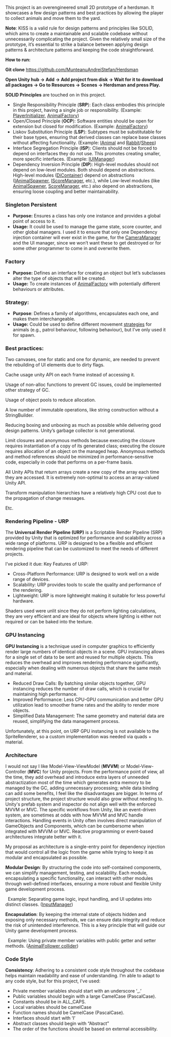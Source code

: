 This project is an overengineered small 2D prototype of a herdsman. It showcases a few design patterns and best practices by allowing the player to collect animals and move them to the yard.

**Note**: KISS is a valid rule for design patterns and principles like SOLID, which aims to create a maintainable and scalable codebase without unnecessarily complicating the project. Given the relatively small size of the prototype, it’s essential to strike a balance between applying design patterns & architecture patterns and keeping the code straightforward.

**How to run:**

**Git clone** <https://github.com/MunteanuAndreiStefan/Herdsman>

**Open Unity hub -> Add -> Add project from disk -> Wait for it to download all packages -> Go to Resources -> Scenes -> Herdsman and press Play.**

**SOLID Principles** are touched on in this project.

- Single Responsibility Principle (**SRP**): Each class embodies this principle in this project, having a single job or responsibility. (Example: [PlayerInitializer](https://github.com/MunteanuAndreiStefan/Herdsman/blob/main/Herdsman/Assets/Scripts/GameCore/Player/PlayerInitializer.cs), [AnimalFactory](https://github.com/MunteanuAndreiStefan/Herdsman/blob/main/Herdsman/Assets/Scripts/GameCore/NPCs/Animals/AnimalFactory.cs))
- Open/Closed Principle (**OCP**): Software entities should be open for extension but closed for modification. (Example: [AnimalFactory](https://github.com/MunteanuAndreiStefan/Herdsman/blob/main/Herdsman/Assets/Scripts/GameCore/NPCs/Animals/AnimalFactory.cs))
- Liskov Substitution Principle (**LSP**): Subtypes must be substitutable for their base types, ensuring that derived classes can replace base classes without affecting functionality. (Example: [IAnimal](https://github.com/MunteanuAndreiStefan/Herdsman/blob/main/Herdsman/Assets/Scripts/GameCore/Interfaces/IAnimal.cs) and [Rabbit](https://github.com/MunteanuAndreiStefan/Herdsman/blob/main/Herdsman/Assets/Scripts/GameCore/NPCs/Animals/Rabbit.cs)/[Sheep](https://github.com/MunteanuAndreiStefan/Herdsman/blob/main/Herdsman/Assets/Scripts/GameCore/NPCs/Animals/Sheep.cs))
- Interface Segregation Principle (**ISP**): Clients should not be forced to depend on interfaces they do not use. This promotes creating smaller, more specific interfaces. (Example: [IUIManager](https://github.com/MunteanuAndreiStefan/Herdsman/blob/main/Herdsman/Assets/Scripts/GameUI/Interfaces/IUIManager.cs))
- Dependency Inversion Principle (**DIP**): High-level modules should not depend on low-level modules. Both should depend on abstractions. High-level modules ([DiContainer](https://github.com/MunteanuAndreiStefan/Herdsman/blob/main/Herdsman/Assets/Scripts/GameCore/DiContainer.cs)) depend on abstractions ([IAnimalSpawner](https://github.com/MunteanuAndreiStefan/Herdsman/blob/main/Herdsman/Assets/Scripts/GameCore/NPCs/Interfaces/IAnimalSpawner.cs), [IScoreManager](https://github.com/MunteanuAndreiStefan/Herdsman/blob/main/Herdsman/Assets/Scripts/GameUI/Interfaces/IScoreManager.cs), etc.), while Low-level modules (like [AnimalSpawner](https://github.com/MunteanuAndreiStefan/Herdsman/blob/main/Herdsman/Assets/Scripts/GameCore/NPCs/Animals/AnimalSpawner.cs), [ScoreManager](https://github.com/MunteanuAndreiStefan/Herdsman/blob/main/Herdsman/Assets/Scripts/GameUI/ScoreManager.cs), etc.) also depend on abstractions, ensuring loose coupling and better maintainability.

### **Singleton Persistent**

- **Purpose:** Ensures a class has only one instance and provides a global point of access to it.
- **Usage:** It could be used to manage the game state, score counter, and other global managers. I used it to ensure that only one Dependency injection container will ever exist in the game, for the [CameraManager](https://github.com/MunteanuAndreiStefan/Herdsman/blob/main/Herdsman/Assets/Scripts/GameCamera/CameraManager.cs) and the UI manager, since we won’t want these to get destroyed or for some other programmer to come in and overwrite them.

### **Factory**

- **Purpose:** Defines an interface for creating an object but let’s subclasses alter the type of objects that will be created.
- **Usage:** To create instances of [AnimalFactory](https://github.com/MunteanuAndreiStefan/Herdsman/blob/main/Herdsman/Assets/Scripts/GameCore/NPCs/Animals/AnimalFactory.cs) with potentially different behaviours or attributes.

### **Strategy:**

- **Purpose**: Defines a family of algorithms, encapsulates each one, and makes them interchangeable.
- **Usage:** Could be used to define different movement [strategies](https://github.com/MunteanuAndreiStefan/Herdsman/blob/main/Herdsman/Assets/Scripts/GameCore/NPCs/Spawn/SpawnStrategies/RandomSpawnStrategy.cs) for animals (e.g., patrol behaviour, following behaviour), but I’ve only used it for spawn.

### **Best practices:**

Two canvases, one for static and one for dynamic, are needed to prevent the rebuilding of UI elements due to dirty flags.

Cache usage unity API on each frame instead of accessing it.

Usage of non-alloc functions to prevent GC issues, could be implemented other strategy of GC.

Usage of object pools to reduce allocation.

A low number of immutable operations, like string construction without a StringBuilder.

Reducing boxing and unboxing as much as possible while delivering good design patterns. Unity’s garbage collector is not generational.

Limit closures and anonymous methods because executing the closure requires instantiation of a copy of its generated class; executing the closure requires allocation of an object on the managed heap. Anonymous methods and method references should be minimized in performance-sensitive code, especially in code that performs on a per-frame basis.

All Unity APIs that return arrays create a new copy of the array each time they are accessed. It is extremely non-optimal to access an array-valued Unity API.

Transform manipulation hierarchies have a relatively high CPU cost due to the propagation of change messages.

Etc.

### Rendering Pipeline - URP

The **Universal Render Pipeline (URP)** is a Scriptable Render Pipeline (SRP) provided by Unity that is optimized for performance and scalability across a wide range of platforms. URP is designed to be a flexible and efficient rendering pipeline that can be customized to meet the needs of different projects.

I’ve picked it due: Key Features of URP:

- Cross-Platform Performance: URP is designed to work well on a wide range of devices.
- Scalability: URP provides tools to scale the quality and performance of the rendering.
- Lightweight: URP is more lightweight making it suitable for less powerful hardware.

Shaders used were unlit since they do not perform lighting calculations, they are very efficient and are ideal for objects where lighting is either not required or can be baked into the texture.

### GPU Instancing

**GPU Instancing** is a technique used in computer graphics to efficiently render large numbers of identical objects in a scene. GPU instancing allows for a single set of data to be sent and reused for multiple objects. This reduces the overhead and improves rendering performance significantly, especially when dealing with numerous objects that share the same mesh and material.

- Reduced Draw Calls: By batching similar objects together, GPU instancing reduces the number of draw calls, which is crucial for maintaining high performance.
- Improved Performance: Less CPU-GPU communication and better GPU utilization lead to smoother frame rates and the ability to render more objects.
- Simplified Data Management: The same geometry and material data are reused, simplifying the data management process.

Unfortunately, at this point, on URP GPU instancing is not available to the SpriteRenderer, so a custom implementation was needed via quads + material.

### **Architecture**

I would not say I like Model-View-ViewModel (**MVVM**) or Model-View-Controller (**MVC**) for Unity projects. From the performance point of view, all the time, they add overhead and introduce extra layers of unneeded abstractization most of the time which generates extra memory to be managed by the GC, adding unnecessary processing; while data binding can add some benefits, I feel like the disadvantages are bigger. In terms of project structure, the project structure would also grow without needing to. Unity's prefab system and inspector do not align well with the enforced MVVM or MVC. The specific workflows from Unity, like an event-driven system, are sometimes at odds with how MVVM and MVC handle interactions. Handling events in Unity often involves direct manipulation of GameObjects and Components, which can be cumbersome when integrated with MVVM or MVC. Reactive programming or event-based architectures integrate better with it.

My proposal as architecture is a single-entry point for dependency injection that would control all the logic from the game while trying to keep it as modular and encapsulated as possible.

**Modular Design**: By structuring the code into self-contained components, we can simplify management, testing, and scalability. Each module, encapsulating a specific functionality, can interact with other modules through well-defined interfaces, ensuring a more robust and flexible Unity game development process.

&nbsp;   Example: Separating game logic, input handling, and UI updates into distinct classes. ([InputManager](https://github.com/MunteanuAndreiStefan/Herdsman/blob/main/Herdsman/Assets/Scripts/GameInput/InputManager.cs"%20\t%20"_blank))

**Encapsulation**: By keeping the internal state of objects hidden and exposing only necessary methods, we can ensure data integrity and reduce the risk of unintended interference. This is a key principle that will guide our Unity game development process.

&nbsp;   Example: Using private member variables with public getter and setter methods. ([AnimalFollower collider](https://github.com/MunteanuAndreiStefan/Herdsman/blob/main/Herdsman/Assets/Scripts/GameCore/NPCs/Animals/AnimalFollower.cs"%20\t%20"_blank))

### **Code Style**

**Consistency**: Adhering to a consistent code style throughout the codebase helps maintain readability and ease of understanding. I’m able to adapt to any code style, but for this project, I’ve used:

- Private member variables should start with an underscore ‘\_.’
- Public variables should begin with a large CamelCase (PascalCase).
- Constants should be in ALL_CAPS.
- Local variables should be camelCase
- Function names should be CamelCase (PascalCase).
- Interfaces should start with ‘I’
- Abstract classes should begin with “Abstract”
- The order of the functions should be based on external accessibility.